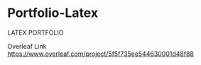# Portfolio-Latex
LATEX PORTFOLIO 

Overleaf Link
https://www.overleaf.com/project/5f5f735ee544630001d48f88
